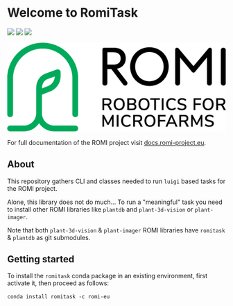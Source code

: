 # Welcome to RomiTask
![](https://anaconda.org/romi-eu/romitask/badges/version.svg)
![](https://anaconda.org/romi-eu/romitask/badges/platforms.svg)
![](https://anaconda.org/romi-eu/romitask/badges/license.svg)

![ROMI_ICON2_greenB.png](assets/images/ROMI_ICON2_greenB.png)

For full documentation of the ROMI project visit [docs.romi-project.eu](https://docs.romi-project.eu/).

## About

This repository gathers CLI and classes needed to run `luigi` based tasks for the ROMI project.

Alone, this library does not do much...
To run a "meaningful" task you need to install other ROMI libraries like `plantdb` and `plant-3d-vision`
or `plant-imager`.

Note that both `plant-3d-vision` & `plant-imager` ROMI libraries have `romitask` & `plantdb` as git submodules.


## Getting started

To install the `romitask` conda package in an existing environment, first activate it, then proceed as follows:
```shell
conda install romitask -c romi-eu
```